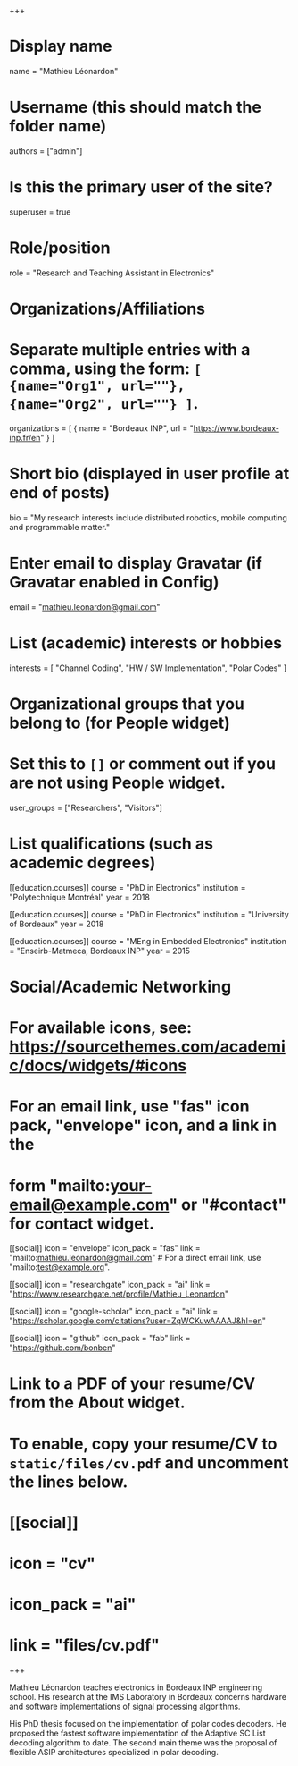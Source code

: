 +++
# Display name
name = "Mathieu Léonardon"

# Username (this should match the folder name)
authors = ["admin"]

# Is this the primary user of the site?
superuser = true

# Role/position
role = "Research and Teaching Assistant in Electronics"

# Organizations/Affiliations
#   Separate multiple entries with a comma, using the form: `[ {name="Org1", url=""}, {name="Org2", url=""} ]`.
organizations = [ { name = "Bordeaux INP", url = "https://www.bordeaux-inp.fr/en" } ]

# Short bio (displayed in user profile at end of posts)
bio = "My research interests include distributed robotics, mobile computing and programmable matter."

# Enter email to display Gravatar (if Gravatar enabled in Config)
email = "mathieu.leonardon@gmail.com"

# List (academic) interests or hobbies
interests = [
  "Channel Coding",
  "HW / SW Implementation",
  "Polar Codes"
]

# Organizational groups that you belong to (for People widget)
#   Set this to `[]` or comment out if you are not using People widget.
user_groups = ["Researchers", "Visitors"]

# List qualifications (such as academic degrees)
[[education.courses]]
  course = "PhD in Electronics"
  institution = "Polytechnique Montréal"
  year = 2018

[[education.courses]]
  course = "PhD in Electronics"
  institution = "University of Bordeaux"
  year = 2018

[[education.courses]]
  course = "MEng in Embedded Electronics"
  institution = "Enseirb-Matmeca, Bordeaux INP"
  year = 2015

# Social/Academic Networking
# For available icons, see: https://sourcethemes.com/academic/docs/widgets/#icons
#   For an email link, use "fas" icon pack, "envelope" icon, and a link in the
#   form "mailto:your-email@example.com" or "#contact" for contact widget.

[[social]]
  icon = "envelope"
  icon_pack = "fas"
  link = "mailto:mathieu.leonardon@gmail.com"  # For a direct email link, use "mailto:test@example.org".

 [[social]]
  icon = "researchgate"
  icon_pack = "ai"
  link = "https://www.researchgate.net/profile/Mathieu_Leonardon"

[[social]]
  icon = "google-scholar"
  icon_pack = "ai"
  link = "https://scholar.google.com/citations?user=ZqWCKuwAAAAJ&hl=en"

[[social]]
  icon = "github"
  icon_pack = "fab"
  link = "https://github.com/bonben"

# Link to a PDF of your resume/CV from the About widget.
# To enable, copy your resume/CV to `static/files/cv.pdf` and uncomment the lines below.
# [[social]]
#   icon = "cv"
#   icon_pack = "ai"
#   link = "files/cv.pdf"

+++

Mathieu Léonardon teaches electronics in Bordeaux INP engineering school. His research at the IMS Laboratory in Bordeaux concerns hardware and software implementations of signal processing algorithms. 

His PhD thesis focused on the implementation of polar codes decoders. He proposed the fastest software implementation of the Adaptive SC List decoding algorithm to date. The second main theme was the proposal of flexible ASIP architectures specialized in polar decoding.

